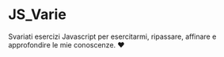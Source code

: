 # JS_Varie
Svariati esercizi Javascript per esercitarmi, ripassare, affinare e approfondire le mie conoscenze. ❤️
